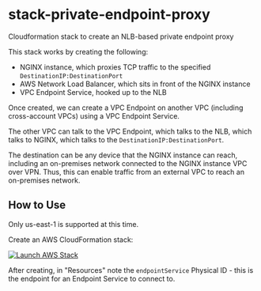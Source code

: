# stack-private-endpoint-proxy
Cloudformation stack to create an NLB-based private endpoint proxy

This stack works by creating the following:
- NGINX instance, which proxies TCP traffic to the specified `DestinationIP:DestinationPort`
- AWS Network Load Balancer, which sits in front of the NGINX instance
- VPC Endpoint Service, hooked up to the NLB

Once created, we can create a VPC Endpoint on another VPC (including cross-account VPCs)
using a VPC Endpoint Service.

The other VPC can talk to the VPC Endpoint, which talks to the NLB, which talks to NGINX,
which talks to the `DestinationIP:DestinationPort`.

The destination can be any device that the NGINX instance can reach, including an
on-premises network connected to the NGINX instance VPC over VPN. Thus, this can
enable traffic from an external VPC to reach an on-premises network.

## How to Use
Only us-east-1 is supported at this time.

Create an AWS CloudFormation stack:

[![Launch AWS Stack](https://s3.amazonaws.com/cloudformation-examples/cloudformation-launch-stack.png)](https://console.aws.amazon.com/cloudformation/home#/stacks/new?stackName=private-endpoint-proxy&templateURL=https://raw.githubusercontent.com/benchling/stack-private-endpoint-proxy/master/template.yaml)

After creating, in "Resources" note the `endpointService` Physical ID - this is the endpoint
for an Endpoint Service to connect to.